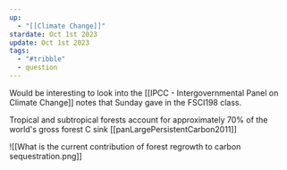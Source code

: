 ```yaml
---
up:
  - "[[Climate Change]]"
stardate: Oct 1st 2023
update: Oct 1st 2023
tags:
  - "#tribble"
  - question
---
```


Would be interesting to look into the [[IPCC - Intergovernmental Panel on Climate Change]] notes that Sunday gave in the FSCI198 class.

 Tropical and subtropical forests account for approximately 70% of the world's gross forest C sink [[panLargePersistentCarbon2011]]


![[What is the current contribution of forest regrowth to carbon sequestration.png]]
